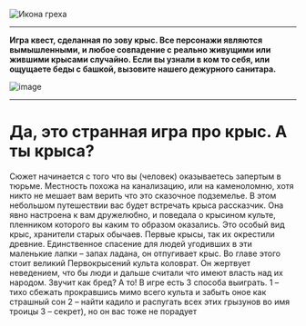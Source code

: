 ![Икона греха](https://user-images.githubusercontent.com/58171847/113482981-bf039900-94a9-11eb-9f98-a07df68dacd4.png)

---
**Игра квест, сделанная по зову крыс. Все персонажи являются вымышленными, и любое совпадение с реально живущими или жившими крысами случайно. Если вы узнали в ком то себя, или ощущаете беды с башкой, вызовите нашего дежурного санитара.**

 ![image](https://user-images.githubusercontent.com/58171847/113483123-81ebd680-94aa-11eb-83fa-814b9cf10f89.png)

---
# Да, это странная игра про крыс. А ты крыса?

Сюжет начинается с того что вы (человек) оказываетесь запертым в тюрьме. Местность похожа на канализацию, или на каменоломню, хотя никто не мешает вам верить что это сказочное подземелье. В этом небольшом путешествии вас будет встречать крыса рассказчик. Она явно настроена к вам дружелюбно, и поведала о крысином культе, пленником которого вы каким то образом оказались.
Это особый вид крыс, хранители старых обычаев. Первые крысы, так их окрестили древние. Единственное спасение для людей угодивших в эти маленькие лапки – запах ладана, он отпугивает крыс. Во главе этого стоит великий Первокрысений культа коловрат. Он жертвует неведением, что бы люди и дальше считали что имеют власть над их народом.
Звучит как бред? А то! 
В игре есть 3 способа выиграть. 
1 – тихо сбежать прокравшись мимо всего культа и забыть оное как страшный сон
2 – найти кадило и распугать всех этих грызунов во имя троицы
3 – секрет), но он вас тоже не порадует

